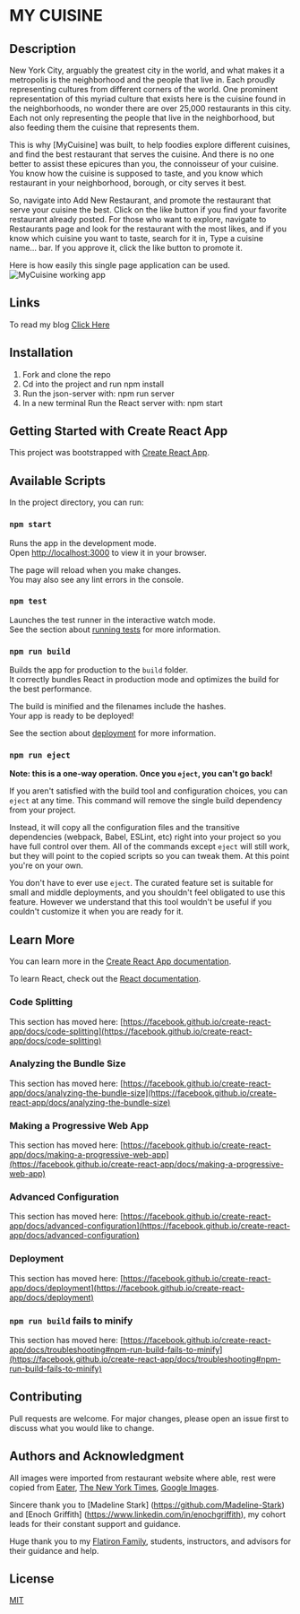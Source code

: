# **MY CUISINE**

## Description
New York City, arguably the greatest city in the world, and what makes it a metropolis is the neighborhood and the people that live in. Each proudly representing cultures from different corners of the world. One prominent representation of this myriad culture that exists here is the cuisine found in the neighborhoods, no wonder there are over 25,000 restaurants in this city. Each not only representing the people that live in the neighborhood, but also feeding them the cuisine that represents them. 

This is why [MyCuisine] was built, to help foodies explore different cuisines, and find the best restaurant that serves the cuisine. And there is no one better to assist these epicures than you, the connoisseur of your cuisine. You know how the cuisine is supposed to taste, and you know which restaurant in your neighborhood, borough, or city serves it best. 

So, navigate into Add New Restaurant, and promote the restaurant that serve your cuisine the best. Click on the like button if you find your favorite restaurant already posted. For those who want to explore, navigate to Restaurants page and look for the restaurant with the most likes, and if you know which cuisine you want to taste, search for it in, Type a cuisine name… bar. If you approve it, click the like button to promote it. 

Here is how easily this single page application can be used. 
![MyCuisine working app](https://media.giphy.com/media/U2vYjEGtNKzXUvV1d1/giphy.gif)

## Links

To read my blog [Click Here](https://medium.com/@ttenkyong/styled-components-within-react-f460dd6d7e7c)

## Installation
1. Fork and clone the repo
2. Cd into the project and run npm install
3. Run the json-server with: npm run server
4. In a new terminal Run the React server with: npm start


## Getting Started with Create React App

This project was bootstrapped with [Create React App](https://github.com/facebook/create-react-app).

## Available Scripts

In the project directory, you can run:

### `npm start`

Runs the app in the development mode.\
Open [http://localhost:3000](http://localhost:3000) to view it in your browser.

The page will reload when you make changes.\
You may also see any lint errors in the console.

### `npm test`

Launches the test runner in the interactive watch mode.\
See the section about [running tests](https://facebook.github.io/create-react-app/docs/running-tests) for more information.

### `npm run build`

Builds the app for production to the `build` folder.\
It correctly bundles React in production mode and optimizes the build for the best performance.

The build is minified and the filenames include the hashes.\
Your app is ready to be deployed!

See the section about [deployment](https://facebook.github.io/create-react-app/docs/deployment) for more information.

### `npm run eject`

**Note: this is a one-way operation. Once you `eject`, you can't go back!**

If you aren't satisfied with the build tool and configuration choices, you can `eject` at any time. This command will remove the single build dependency from your project.

Instead, it will copy all the configuration files and the transitive dependencies (webpack, Babel, ESLint, etc) right into your project so you have full control over them. All of the commands except `eject` will still work, but they will point to the copied scripts so you can tweak them. At this point you're on your own.

You don't have to ever use `eject`. The curated feature set is suitable for small and middle deployments, and you shouldn't feel obligated to use this feature. However we understand that this tool wouldn't be useful if you couldn't customize it when you are ready for it.

## Learn More

You can learn more in the [Create React App documentation](https://facebook.github.io/create-react-app/docs/getting-started).

To learn React, check out the [React documentation](https://reactjs.org/).

### Code Splitting

This section has moved here: [https://facebook.github.io/create-react-app/docs/code-splitting](https://facebook.github.io/create-react-app/docs/code-splitting)

### Analyzing the Bundle Size

This section has moved here: [https://facebook.github.io/create-react-app/docs/analyzing-the-bundle-size](https://facebook.github.io/create-react-app/docs/analyzing-the-bundle-size)

### Making a Progressive Web App

This section has moved here: [https://facebook.github.io/create-react-app/docs/making-a-progressive-web-app](https://facebook.github.io/create-react-app/docs/making-a-progressive-web-app)

### Advanced Configuration

This section has moved here: [https://facebook.github.io/create-react-app/docs/advanced-configuration](https://facebook.github.io/create-react-app/docs/advanced-configuration)

### Deployment

This section has moved here: [https://facebook.github.io/create-react-app/docs/deployment](https://facebook.github.io/create-react-app/docs/deployment)

### `npm run build` fails to minify

This section has moved here: [https://facebook.github.io/create-react-app/docs/troubleshooting#npm-run-build-fails-to-minify](https://facebook.github.io/create-react-app/docs/troubleshooting#npm-run-build-fails-to-minify)

## Contributing

Pull requests are welcome. For major changes, please open an issue first to discuss what you would like to change.


## Authors and Acknowledgment

All images were imported from restaurant website where able, rest were copied from [Eater](https://www.eater.com), [The New York Times](https://www.nytimes.com/section/food), [Google Images](https://images.google.com).

Sincere thank you to [Madeline Stark] (https://github.com/Madeline-Stark) and [Enoch Griffith] (https://www.linkedin.com/in/enochgriffith), my cohort leads for their constant support and guidance. 

Huge thank you to my [Flatiron Family](https://flatironschool.com/), students, instructors, and advisors for their guidance and help.

## License

[MIT](https://choosealicense.com/licenses/mit/)